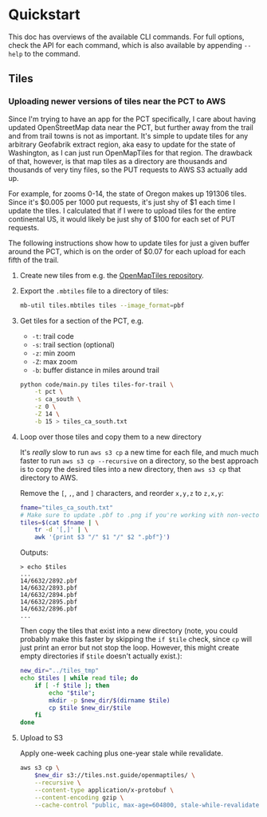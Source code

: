 # Quickstart

This doc has overviews of the available CLI commands. For full options, check
the API for each command, which is also available by appending `--help` to the
command.


## Tiles

### Uploading newer versions of tiles near the PCT to AWS

Since I'm trying to have an app for the PCT specifically, I care about having
updated OpenStreetMap data near the PCT, but further away from the trail and
from trail towns is not as important. It's simple to update tiles for any
arbitrary Geofabrik extract region, aka easy to update for the state of
Washington, as I can just run OpenMapTiles for that region. The drawback of
that, however, is that map tiles as a directory are thousands and thousands of
very tiny files, so the PUT requests to AWS S3 actually add up.

For example, for zooms 0-14, the state of Oregon makes up 191306 tiles. Since
it's $0.005 per 1000 put requests, it's just shy of $1 each time I update the
tiles. I calculated that if I were to upload tiles for the entire continental
US, it would likely be just shy of $100 for each set of PUT requests.

The following instructions show how to update tiles for just a given buffer
around the PCT, which is on the order of $0.07 for each upload for each fifth of
the trail.

1. Create new tiles from e.g. the [OpenMapTiles repository](https://github.com/nst-guide/openmaptiles).
2. Export the `.mbtiles` file to a directory of tiles:

    ```bash
    mb-util tiles.mbtiles tiles --image_format=pbf
    ```

3. Get tiles for a section of the PCT, e.g.

    - `-t`: trail code
    - `-s`: trail section (optional)
    - `-z`: min zoom
    - `-Z`: max zoom
    - `-b`: buffer distance in miles around trail

    ```bash
    python code/main.py tiles tiles-for-trail \
        -t pct \
        -s ca_south \
        -z 0 \
        -Z 14 \
        -b 15 > tiles_ca_south.txt
    ```

4. Loop over those tiles and copy them to a new directory

    It's _really_ slow to run `aws s3 cp` a new time for each file, and much
    much faster to run `aws s3 cp --recursive` on a directory, so the best
    approach is to copy the desired tiles into a new directory, then `aws s3 cp`
    that directory to AWS.

    Remove the `[`, `,`, and `]` characters, and reorder `x,y,z` to `z,x,y`:

    ```bash
    fname="tiles_ca_south.txt"
    # Make sure to update .pbf to .png if you're working with non-vector tiles
    tiles=$(cat $fname | \
        tr -d '[,]' | \
        awk '{print $3 "/" $1 "/" $2 ".pbf"}')
    ```

    Outputs:

    ```
    > echo $tiles
    ...
    14/6632/2892.pbf
    14/6632/2893.pbf
    14/6632/2894.pbf
    14/6632/2895.pbf
    14/6632/2896.pbf
    ...
    ```

    Then copy the tiles that exist into a new directory (note, you could
    probably make this faster by skipping the `if $tile` check, since `cp` will
    just print an error but not stop the loop. However, this might create empty
    directories if `$tile` doesn't actually exist.):

    ```bash
    new_dir="../tiles_tmp"
    echo $tiles | while read tile; do
        if [ -f $tile ]; then
            echo "$tile";
            mkdir -p $new_dir/$(dirname $tile)
            cp $tile $new_dir/$tile
        fi
    done
    ```

5. Upload to S3

    Apply one-week caching plus one-year stale while revalidate.

    ```bash
    aws s3 cp \
        $new_dir s3://tiles.nst.guide/openmaptiles/ \
        --recursive \
        --content-type application/x-protobuf \
        --content-encoding gzip \
        --cache-control "public, max-age=604800, stale-while-revalidate=31536000"
    ```
